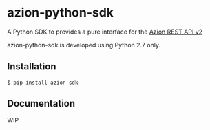 azion-python-sdk
=========================================================

A Python SDK to provides a pure interface for the [Azion REST API v2](https://www.azion.com.br/developers/api-v2/)

azion-python-sdk is developed using Python 2.7 only.

Installation
------------

    $ pip install azion-sdk

Documentation
-------------

WIP
